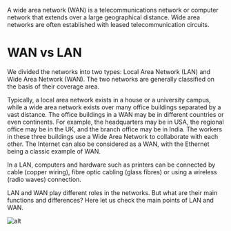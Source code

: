 A wide area network (WAN) is a telecommunications network or computer network that extends over a large geographical distance. Wide area networks are often established with leased telecommunication circuits.

# WAN vs LAN

We divided the networks into two types: Local Area Network (LAN) and Wide Area Network (WAN). The two networks are generally classified on the basis of their coverage area.

Typically, a local area network exists in a house or a university campus, while a wide area network exists over many office buildings separated by a vast distance. The office buildings in a WAN may be in different countries or even continents. For example, the headquarters may be in USA, the regional office may be in the UK, and the branch office may be in India. The workers in these three buildings use a Wide Area Network to collaborate with each other. The Internet can also be considered as a WAN, with the Ethernet being a classic example of WAN.

In a LAN, computers and hardware such as printers can be connected by cable (copper wiring), fibre optic cabling (glass fibres) or using a wireless (radio waves) connection.

LAN and WAN play different roles in the networks. But what are their main functions and differences? Here let us check the main points of LAN and WAN.


![alt](https://qph.ec.quoracdn.net/main-qimg-08379f6d2094acad00f31431817c3de3.webp)
